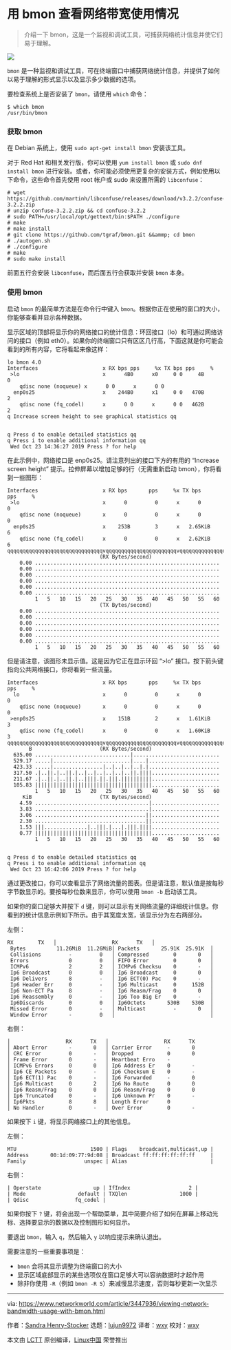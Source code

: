 [#]: collector: (lujun9972)
[#]: translator: (wxy)
[#]: reviewer: (wxy)
[#]: publisher: ( )
[#]: url: ( )
[#]: subject: (Viewing network bandwidth usage with bmon)
[#]: via: (https://www.networkworld.com/article/3447936/viewing-network-bandwidth-usage-with-bmon.html)
[#]: author: (Sandra Henry-Stocker https://www.networkworld.com/author/Sandra-Henry_Stocker/)

用 bmon 查看网络带宽使用情况
======

> 介绍一下 bmon，这是一个监视和调试工具，可捕获网络统计信息并使它们易于理解。

![](https://img.linux.net.cn/data/attachment/album/201911/07/010237a8gb5oqddvl3bnd0.jpg)

`bmon` 是一种监视和调试工具，可在终端窗口中捕获网络统计信息，并提供了如何以易于理解的形式显示以及显示多少数据的选项。

要检查系统上是否安装了 `bmon`，请使用 `which` 命令：

```
$ which bmon
/usr/bin/bmon
```

### 获取 bmon

在 Debian 系统上，使用 `sudo apt-get install bmon` 安装该工具。

对于 Red Hat 和相关发行版，你可以使用 `yum install bmon` 或 `sudo dnf install bmon` 进行安装。或者，你可能必须使用更复杂的安装方式，例如使用以下命令，这些命令首先使用 root 帐户或 sudo 来设置所需的 `libconfuse`：

```
# wget https://github.com/martinh/libconfuse/releases/download/v3.2.2/confuse-3.2.2.zip
# unzip confuse-3.2.2.zip && cd confuse-3.2.2
# sudo PATH=/usr/local/opt/gettext/bin:$PATH ./configure
# make
# make install
# git clone https://github.com/tgraf/bmon.git &&ammp; cd bmon
# ./autogen.sh
# ./configure
# make
# sudo make install
```

前面五行会安装 `libconfuse`，而后面五行会获取并安装 `bmon` 本身。

### 使用 bmon

启动 `bmon` 的最简单方法是在命令行中键入 `bmon`。根据你正在使用的窗口的大小，你能够查看并显示各种数据。

显示区域的顶部将显示你的网络接口的统计信息：环回接口（lo）和可通过网络访问的接口（例如 eth0）。如果你的终端窗口只有区区几行高，下面这就是你可能会看到的所有内容，它将看起来像这样：

```
lo bmon 4.0
Interfaces                     x RX bps pps     %x TX bps pps     %
 >lo                           x      4B0      x0     0 0     4B        0
    qdisc none (noqueue) x      0 0      x      0 0
  enp0s25                      x    244B0      x1     0 0   470B        2
    qdisc none (fq_codel)      x      0 0      x      0 0   462B        2
q Increase screen height to see graphical statistics qq


q Press d to enable detailed statistics qq
q Press i to enable additional information qq
 Wed Oct 23 14:36:27 2019 Press ? for help
```

在此示例中，网络接口是 enp0s25。请注意列出的接口下方的有用的 “Increase screen height” 提示。拉伸屏幕以增加足够的行（无需重新启动 bmon），你将看到一些图形：

```
Interfaces                     x RX bps       pps     %x TX bps       pps     %
 >lo                           x      0         0      x      0         0
    qdisc none (noqueue)       x      0         0      x      0         0
  enp0s25                      x    253B        3      x   2.65KiB      6
    qdisc none (fq_codel)      x      0         0      x   2.62KiB      6
qqqqqqqqqqqqqqqqqqqqqqqqqqqqqqqvqqqqqqqqqqqqqqqqqqqqqqqvqqqqqqqqqqqqqqqqqqqqqqqqqqqqqq
                              (RX Bytes/second)
    0.00 ............................................................
    0.00 ............................................................
    0.00 ............................................................
    0.00 ............................................................
    0.00 ............................................................
    0.00 ............................................................
         1   5   10   15   20   25   30   35   40   45   50   55   60
                              (TX Bytes/second)
    0.00 ............................................................
    0.00 ............................................................
    0.00 ............................................................
    0.00 ............................................................
    0.00 ............................................................
    0.00 ............................................................
         1   5   10   15   20   25   30   35   40   45   50   55   60
```

但是请注意，该图形未显示值。这是因为它正在显示环回 “>lo” 接口。按下箭头键指向公共网络接口，你将看到一些流量。

```
Interfaces                     x RX bps       pps     %x TX bps       pps     %
  lo                           x      0         0      x      0         0
    qdisc none (noqueue)       x      0         0      x      0         0
 >enp0s25                      x    151B        2      x   1.61KiB      3
    qdisc none (fq_codel)      x      0         0      x   1.60KiB      3
qqqqqqqqqqqqqqqqqqqqqqqqqqqqqqqvqqqqqqqqqqqqqqqqqqqqqqqvqqqqqqqqqqqqqqqqqqqqqqqqqqqqqqqqqq
       B                      (RX Bytes/second)
  635.00 ...............................|............................
  529.17 .....|.........................|....|.......................
  423.33 .....|................|..|..|..|..|.|.......................
  317.50 .|..||.|..||.|..|..|..|..|..|..||.||||......................
  211.67 .|..||.|..||.|..||||.||.|||.||||||||||......................
  105.83 ||||||||||||||||||||||||||||||||||||||......................
         1   5   10   15   20   25   30   35   40   45   50   55   60
     KiB                      (TX Bytes/second)
    4.59 .....................................|......................
    3.83 .....................................|......................
    3.06 ....................................||......................
    2.30 ....................................||......................
    1.53 |||..............|..|||.|...|.|||.||||......................
    0.77 ||||||||||||||||||||||||||||||||||||||......................
         1   5   10   15   20   25   30   35   40   45   50   55   60


q Press d to enable detailed statistics qq
q Press i to enable additional information qq
 Wed Oct 23 16:42:06 2019 Press ? for help
```

通过更改接口，你可以查看显示了网络流量的图表。但是请注意，默认值是按每秒字节数显示的。要按每秒位数来显示，你可以使用 `bmon -b` 启动该工具。

如果你的窗口足够大并按下 `d` 键，则可以显示有关网络流量的详细统计信息。你看到的统计信息示例如下所示。由于其宽度太宽，该显示分为左右两部分。

左侧：

```
RX        TX   │                  RX      TX   │
 Bytes          11.26MiB  11.26MiB│ Packets       25.91K  25.91K  │
 Collisions         -         0   │ Compressed        0       0   │
 Errors             0         0   │ FIFO Error        0       0   │
 ICMPv6             2         2   │ ICMPv6 Checksu    0       -   │
 Ip6 Broadcast      0         0   │ Ip6 Broadcast     0       0   │
 Ip6 Delivers       8         -   │ Ip6 ECT(0) Pac    0       -   │
 Ip6 Header Err     0         -   │ Ip6 Multicast     0     152B  │
 Ip6 Non-ECT Pa     8         -   │ Ip6 Reasm/Frag    0       0   │
 Ip6 Reassembly     0         -   │ Ip6 Too Big Er    0       -   │
 Ip6Discards        0         0   │ Ip6Octets       530B    530B  │
 Missed Error       0         -   │ Multicast         -       0   │
 Window Error       -         0   │                               │
```

右侧：

```
│                  RX      TX   │                  RX      TX
│ Abort Error       -       0   │ Carrier Error     -       0
│ CRC Error         0       -   │ Dropped           0       0
│ Frame Error       0       -   │ Heartbeat Erro    -
│ ICMPv6 Errors     0       0   │ Ip6 Address Er    0       -
│ Ip6 CE Packets    0       -   │ Ip6 Checksum E    0       -
│ Ip6 ECT(1) Pac    0       -   │ Ip6 Forwarded     -       0
│ Ip6 Multicast     0       2   │ Ip6 No Route      0       0
│ Ip6 Reasm/Frag    0       0   │ Ip6 Reasm/Frag    0       0
│ Ip6 Truncated     0       -   │ Ip6 Unknown Pr    0       -
│ Ip6Pkts           8       8   │ Length Error      0
│ No Handler        0       -   │ Over Error        0       -
```

如果按下 `i` 键，将显示网络接口上的其他信息。

左侧：

```
MTU                        1500 | Flags    broadcast,multicast,up |
Address       00:1d:09:77:9d:08 | Broadcast ff:ff:ff:ff:ff:ff     |
Family                   unspec | Alias                           |
```

右侧：

```
| Operstate                 up | IfIndex                   2 |
| Mode                 default | TXQlen                 1000 |
| Qdisc               fq_codel |
```

如果你按下 `?` 键，将会出现一个帮助菜单，其中简要介绍了如何在屏幕上移动光标、选择要显示的数据以及控制图形如何显示。

要退出 `bmon`，输入 `q`，然后输入 `y` 以响应提示来确认退出。

需要注意的一些重要事项是：

* `bmon` 会将其显示调整为终端窗口的大小
* 显示区域底部显示的某些选项仅在窗口足够大可以容纳数据时才起作用
* 除非你使用 `-R`（例如 `bmon -R 5`）来减慢显示速度，否则每秒更新一次显示

--------------------------------------------------------------------------------

via: https://www.networkworld.com/article/3447936/viewing-network-bandwidth-usage-with-bmon.html

作者：[Sandra Henry-Stocker][a]
选题：[lujun9972][b]
译者：[wxy](https://github.com/wxy)
校对：[wxy](https://github.com/wxy)

本文由 [LCTT](https://github.com/LCTT/TranslateProject) 原创编译，[Linux中国](https://linux.cn/) 荣誉推出

[a]: https://www.networkworld.com/author/Sandra-Henry_Stocker/
[b]: https://github.com/lujun9972
[1]: https://www.networkworld.com/article/3440100/take-the-intelligent-route-with-consumption-based-storage.html?utm_source=IDG&utm_medium=promotions&utm_campaign=HPE20773&utm_content=sidebar ( Take the Intelligent Route with Consumption-Based Storage)
[2]: https://www.networkworld.com/article/2926630/linux/11-pointless-but-awesome-linux-terminal-tricks.html#tk.nww-fsb
[3]: https://www.facebook.com/NetworkWorld/
[4]: https://www.linkedin.com/company/network-world

